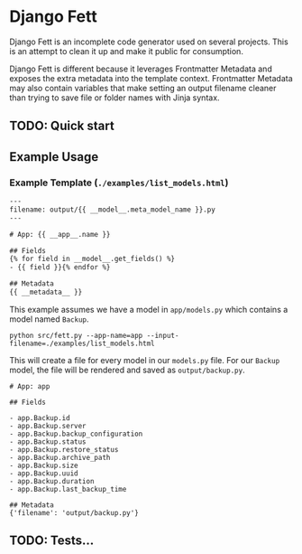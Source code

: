 # Django Fett

Django Fett is an incomplete code generator used on several projects. 
This is an attempt to clean it up and make it public for consumption.

Django Fett is different because it leverages Frontmatter Metadata and exposes the extra metadata into the template context.
Frontmatter Metadata may also contain variables that make setting an output filename cleaner than trying to save file or folder names with Jinja syntax.

## TODO: Quick start

## Example Usage

### Example Template (`./examples/list_models.html`)

```html
---
filename: output/{{ __model__.meta_model_name }}.py
---

# App: {{ __app__.name }}

## Fields
{% for field in __model__.get_fields() %}
- {{ field }}{% endfor %}

## Metadata
{{ __metadata__ }}

```

This example assumes we have a model in `app/models.py` which contains a model named `Backup`.

```shell
python src/fett.py --app-name=app --input-filename=./examples/list_models.html
```

This will create a file for every model in our `models.py` file.
For our `Backup` model, the file will be rendered and saved as `output/backup.py`.

```
# App: app

## Fields

- app.Backup.id
- app.Backup.server
- app.Backup.backup_configuration
- app.Backup.status
- app.Backup.restore_status
- app.Backup.archive_path
- app.Backup.size
- app.Backup.uuid
- app.Backup.duration
- app.Backup.last_backup_time

## Metadata
{'filename': 'output/backup.py'}
```

## TODO: Tests...
